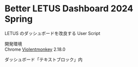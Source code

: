 # Better LETUS Dashboard 2024 Spring

LETUS のダッシュボードを改良する User Script

開発環境  
Chrome [Violentmonkey](https://chrome.google.com/webstore/detail/violentmonkey/jinjaccalgkegednnccohejagnlnfdag) 2.18.0

ダッシュボード「テキストブロック」内 <script> にコピペすることでも使用可能

## 機能

### 上部に時間割を追加する

<img width="1097" src="https://user-images.githubusercontent.com/70136871/155876260-b6eed26a-bd7f-4381-a7e1-c173bec6d764.png">

前期・後期を切り替えられる

下部に時間割に載らない集中講義等のショートカットを配置可能

## 導入方法

テキストブロック の方を推奨  
この方法だと携帯版でも動作する

### テキストブロック
<details>
  <summary>スポイラー</summary>
  
  1. https://letus.ed.tus.ac.jp/my/ にアクセスする
  
  2. 右上の「このページをカスタマイズする」を押す
  
  3. どこかに「ブロックを追加する」が現れるので、「テキスト」を押す  
     <img width="256px" src="https://github.com/yawarakacream/better-letus-dashboard/assets/70136871/fd09a0f6-5e40-4a16-867f-0d676e85b5db">  

  4. どこかに「(新しいテキストブロック)」が現れるので、歯車をクリックして「(新しいテキストブロック) ブロックを設定する」を押す  
     <img width="384px" src="https://github.com/yawarakacream/better-letus-dashboard/assets/70136871/5a41c865-acd3-4445-8d43-8ecb915be62a">  

  5. 「テキストブロックタイトル」「コンテンツ」を以下のように書く  
     「コンテンツ」を書く際は、**「\</\>」を押し**、元々書かれている `<p dir="ltr" style="text-align: left;"><br></p>` を消す  
     <img width="384px" src="https://github.com/yawarakacream/better-letus-dashboard/assets/70136871/a5a44590-99b5-4263-9c9b-888ec2ae5065">  

  6. `<script>` と `</script>` の間に <a href="https://github.com/yawarakacream/Better-LETUS-Dashboard/blob/main/main.js">main.js</a> を貼り付ける  
     <img width="384px" src="https://github.com/yawarakacream/better-letus-dashboard/assets/70136871/93a71a44-c665-402e-bb2a-00a3ba8c9b39">  

  7. 各種設定を自分の時間割等に合わせて変更する
  
  8. 下部の「変更を保存する」を押す
  
  9. ダッシュボードに戻るので、右上の「このページのカスタマイズを終了する」を押す
  
  ＊ 「カスタマイズを終了する」の後 https://letus.ed.tus.ac.jp/my/index.php にリダイレクトするが、ここでは本スクリプトは動作しないので、自分で https://letus.ed.tus.ac.jp/my/ に移動する
</details>

### Violentmonkey
<details>
  <summary>スポイラー</summary>
  
  1. Chrome に [Violentmonkey](https://chrome.google.com/webstore/detail/violentmonkey/jinjaccalgkegednnccohejagnlnfdag) を入れる
  
  2. https://letus.ed.tus.ac.jp/my/ にアクセスする

  3. 拡張機能のメニューを開く  
  <img width="256px" src="https://user-images.githubusercontent.com/70136871/114344209-5ea3e400-9b9a-11eb-8e47-c0bed0d5db8b.png">

  4. 「新しいスクリプトを作成」を押す  
  <img width="256px" src="https://user-images.githubusercontent.com/70136871/114344279-7da27600-9b9a-11eb-8f31-d6fcc7403bc1.png">

  5. [main.js](https://github.com/yawarakacream/Better-LETUS-Dashboard/blob/main/main.js) を貼り付ける (元の 1 ~ 10 行はいらない)  
  <img width="256px" src="https://user-images.githubusercontent.com/70136871/114344378-ad517e00-9b9a-11eb-90f6-5955e12fe712.png">

  6. 各種設定を自分の時間割等に合わせて変更する

  7. 保存して閉じる
</details>

## 更新履歴

### v20240225

- 2024 年度用 初版

### v20230909

- 前期と後期の名称を first と second から spring と fall に変更
- タイムラインブロックの設定が保存されるようになったので、同設定の自動変更機能を削除

### v20230225

- 2023 年度用 初版

### v20220909

- 時間割表の行・列の表示切替を学期毎に設定できるように
- 時間割表の時間の列の幅が表示している学期によらず一定になるように

### v20220408

- コース名をシンプルにできるように

### v20220227

- 2022 年度用 初版

### 2021 年度用からの変更点

- 時間割にショートカット置き場を追加
- ~~タイムラインブロックの表示個数の設定の廃止に伴い、同設定の自動変更機能を削除~~
  - 廃止されてなかった...

## 注意事項

安全のための制限として、以下の条件をすべてクリアしていなければ動作しない：

- 本スクリプトの開発年度と LETUS の年度が合わなければならない
- `location.href` が https://letus.ed.tus.ac.jp/my/ と完全一致する
- LETUS 側のカスタマイズ機能を使用中ではない

利用は自己責任です
